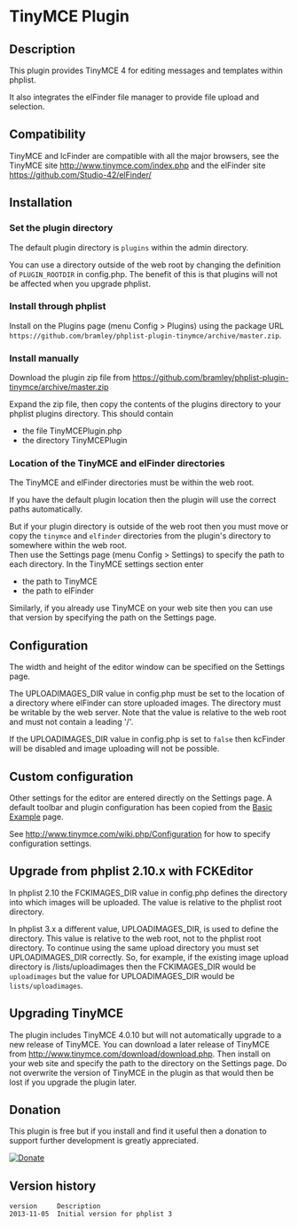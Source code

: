 # TinyMCE Plugin #

## Description ##
This plugin provides TinyMCE 4 for editing messages and templates within phplist. 

It also integrates the elFinder file manager to provide file upload and selection.
## Compatibility ###

TinyMCE and lcFinder are compatible with all the major browsers, see the TinyMCE site <http://www.tinymce.com/index.php>
and the elFinder site <https://github.com/Studio-42/elFinder/>

## Installation ##

### Set the plugin directory ###
The default plugin directory is `plugins` within the admin directory.

You can use a directory outside of the web root by changing the definition of `PLUGIN_ROOTDIR` in config.php.
The benefit of this is that plugins will not be affected when you upgrade phplist.

### Install through phplist ###
Install on the Plugins page (menu Config > Plugins) using the package URL `https://github.com/bramley/phplist-plugin-tinymce/archive/master.zip`.

### Install manually ###
Download the plugin zip file from <https://github.com/bramley/phplist-plugin-tinymce/archive/master.zip>

Expand the zip file, then copy the contents of the plugins directory to your phplist plugins directory.
This should contain

* the file TinyMCEPlugin.php
* the directory TinyMCEPlugin

### Location of the TinyMCE and elFinder directories ###
The TinyMCE and elFinder directories must be within the web root. 

If you have the default plugin location then the plugin will use the correct paths automatically.

But if your plugin directory is outside of the web root then you must move or copy the `tinymce` and `elfinder` directories from
the plugin's directory to somewhere within the web root.  
Then use the Settings page (menu Config > Settings) to specify the path to each directory.
In the TinyMCE settings section enter

* the path to TinyMCE
* the path to elFinder 

Similarly, if you already use TinyMCE on your web site then you can use that version by specifying the path on the Settings page.
## Configuration ##
The width and height of the editor window can be specified on the Settings page.

The UPLOADIMAGES\_DIR value in config.php must be set to the location of a directory where elFinder can store uploaded images.
The directory must be writable by the web server. Note that the value is relative to the web root and must not contain a leading '/'.

If the UPLOADIMAGES\_DIR value in config.php is set to `false` then kcFinder will be disabled and image uploading will not be possible.

## Custom configuration ##
Other settings for the editor are entered directly on the Settings page.
A default toolbar and plugin configuration has been copied from the <a href="http://www.tinymce.com/tryit/basic.php" target="_blank">Basic Example</a> page. 

See <http://www.tinymce.com/wiki.php/Configuration> for how to specify configuration settings.

## Upgrade from phplist 2.10.x with FCKEditor ##

In phplist 2.10 the FCKIMAGES_DIR value in config.php defines the directory into which images will be uploaded.
The value is relative to the phplist root directory.

In phplist 3.x a different value, UPLOADIMAGES\_DIR, is used to define the directory. This value is relative to the web root,
not to the phplist root directory. To continue using the same upload directory you must set UPLOADIMAGES\_DIR correctly.
So, for example, if the existing image upload directory is /lists/uploadimages then the FCKIMAGES\_DIR would be `uploadimages` but the 
value for UPLOADIMAGES\_DIR would be `lists/uploadimages`.

## Upgrading TinyMCE ##

The plugin includes TinyMCE 4.0.10 but will not automatically upgrade to a new release of TinyMCE.
You can download a later release of TinyMCE from <http://www.tinymce.com/download/download.php>. Then install on your web site and specify the path to the directory on the Settings page. Do not overwrite the version of TinyMCE in the plugin as that would then be lost if you upgrade the plugin later.

## Donation ##

This plugin is free but if you install and find it useful then a donation to support further development is greatly appreciated.

[![Donate](https://www.paypalobjects.com/en_US/i/btn/btn_donate_LG.gif)](https://www.paypal.com/cgi-bin/webscr?cmd=_s-xclick&hosted_button_id=W5GLX53WDM7T4)

## Version history ##

    version     Description
    2013-11-05  Initial version for phplist 3
